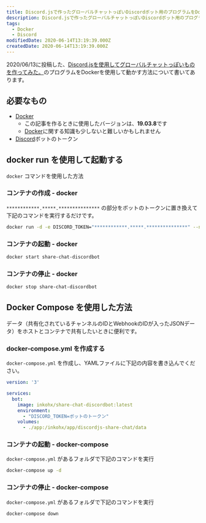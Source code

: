 ```yaml
---
title: Discord.jsで作ったグローバルチャットっぽいDiscordボット用のプログラムをDockerで動かす
description: Discord.jsで作ったグローバルチャットっぽいDiscordボット用のプログラムをDockerで動かす。
tags:
  - Docker
  - Discord
modifiedDate: 2020-06-14T13:19:39.000Z
createdDate: 2020-06-14T13:19:39.000Z
---
```


2020/06/13に投稿した、[Discord.jsを使用してグローバルチャットっぽいものを作ってみた。](/posts/09371d80716826347e7e7706f5ef787b)のプログラムをDockerを使用して動かす方法について書いてあります。

## 必要なもの

- [Docker](/tags/docker)
  - この記事を作るときに使用したバージョンは、**19.03.8**です
  - [Docker](/tags/docker)に関する知識も少しないと難しいかもしれません
- [Discord](/tags/discord)ボットのトークン

## docker run を使用して起動する

`docker` コマンドを使用した方法

### コンテナの作成 - docker

`************.*****.***************` の部分をボットのトークンに置き換えて下記のコマンドを実行するだけです。

```bash
docker run -d -e DISCORD_TOKEN="************.*****.***************" --name share-chat-discordbot inkohx/share-chat-discordbot:latest
```

### コンテナの起動 - docker

```bash
docker start share-chat-discordbot
```

### コンテナの停止 - docker

```bash
docker stop share-chat-discordbot
```

## Docker Compose を使用した方法

データ（共有化されているチャンネルのIDとWebhookのIDが入ったJSONデータ）をホストとコンテナで共有したいときに便利です。

### docker-compose.yml を作成する

`docker-compose.yml` を作成し、YAMLファイルに下記の内容を書き込んでください。

```yml
version: '3'

services:
  bot:
    image: inkohx/share-chat-discordbot:latest
    environment:
      - "DISCORD_TOKEN=ボットのトークン"
    volumes:
      - ./app:/inkohx/app/discordjs-share-chat/data
```

### コンテナの起動 - docker-compose

`docker-compose.yml` があるフォルダで下記のコマンドを実行

```bash
docker-compose up -d
```

### コンテナの停止 - docker-compose

`docker-compose.yml` があるフォルダで下記のコマンドを実行

```bash
docker-compose down
```
